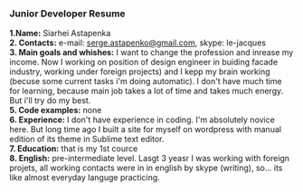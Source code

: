 <h3> Junior Developer Resume </h3>

**1.Name:** Siarhei Astapenka <br>
**2. Contacts:** e-mail: serge.astapenko@gmail.com, skype: le-jacques <br>
**3. Main goals and whishes:** I want to change the profession and inrease my income. Now I working on position of design engineer in buiding facade industry, working under foreign projects) and I kepp my brain working (becuse some current tasks i'm doing automatic). I don't have much time for learning, because main job takes a lot of time and takes much energy. But i'll try do my best. <br>
**5. Code examples:** none <br>
**6. Experience:** I don't have experience in coding. I'm absolutely novice here. But long time ago I built a site for myself on wordpress with manual edition of its theme in Sublime text editor. <br>
**7. Education:** that is my 1st cource<br>
**8. English:** pre-intermediate level. Lasgt 3 yeasr I was working with foreign projets, all working  contacts were in in  english by skype (writing), so...  its like almost everyday languge practicing. 
